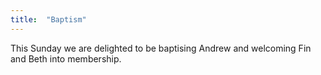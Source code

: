 ```yaml
---
title:  "Baptism"
---
```

This Sunday we are delighted to be baptising Andrew and welcoming Fin and Beth into membership.